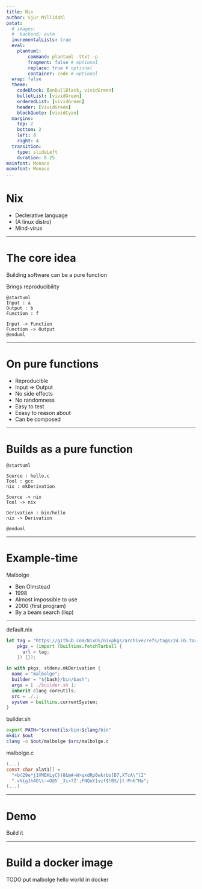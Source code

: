 ```yaml
---
title: Nix
author: Sjur Millidahl
patat:
  # images:
  #  backend: auto
  incrementalLists: true
  eval:
    plantuml:
        command: plantuml -ttxt -p
        fragment: false # optional
        replace: true # optional
        container: code # optional
  wrap: false
  theme:
    codeBlock: [onDullBlack, vividGreen]
    bulletList: [vividGreen]
    orderedList: [vividGreen]
    header: [vividGreen]
    blockQuote: [vividCyan]
  margins:
    top: 2
    bottom: 2
    left: 8
    right: 4
  transition:
    type: slideLeft
    duration: 0.25
mainfont: Monaco
monofont: Monaco
...
```


# Nix

- Declerative language
- (A linux distro)
- Mind-virus

---

# The core idea

Building software can be a pure function

Brings reproducibility

```plantuml
@startuml
Input : a
Output : b
Function : f

Input -> Function
Function -> Output
@enduml
```

---

# On pure functions

* Reproducible
* Input => Output
* No side effects
* No randomness
* Easy to test
* Eeasy to reason about
* Can be composed

---

# Builds as a pure function

```plantuml
@startuml

Source : hello.c
Tool : gcc
nix : mkDerivation

Source -> nix
Tool -> nix

Derivation : bin/hello
nix -> Derivation

@enduml
```

---

# Example-time

Malbolge

* Ben Olmstead
* 1998
* Almost impossible to use
* 2000 (first program)
* By a beam search (lisp)

---

default.nix
```nix
let tag = "https://github.com/NixOS/nixpkgs/archive/refs/tags/24.05.tar.gz";
    pkgs = (import (builtins.fetchTarball {
      url = tag;
    }) {});

in with pkgs; stdenv.mkDerivation {
  name = "malbolge";
  builder = "${bash}/bin/bash";
  args = [ ./builder.sh ];
  inherit clang coreutils;
  src = ./.;
  system = builtins.currentSystem;
}
```

builder.sh
```bash
export PATH="$coreutils/bin:$clang/bin"
mkdir $out
clang -o $out/malbolge $src/malbolge.c
```

malbolge.c
```c
(...)
const char xlat1[] =
  "+b(29e*j1VMEKLyC})8&m#~W>qxdRp0wkrUo[D7,XTcA\"lI"
  ".v%{gJh4G\\-=O@5`_3i<?Z';FNQuY]szf$!BS/|t:Pn6^Ha";
(...)
```

---

# Demo

Build it

---

# Build a docker image

TODO put malbolge hello world in docker
